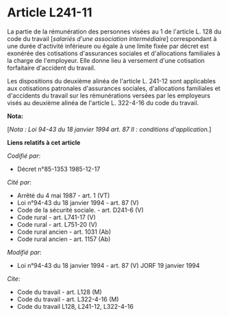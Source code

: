 # Article L241-11

La partie de la rémunération des personnes visées au 1 de l'article L. 128 du code du travail [*salariés d'une association
intermédiaire*] correspondant à une durée d'activité inférieure ou égale à une limite fixée par décret est exonérée des
cotisations d'assurances sociales et d'allocations familiales à la charge de l'employeur. Elle donne lieu à versement d'une
cotisation forfaitaire d'accident du travail.

Les dispositions du deuxième alinéa de l'article L. 241-12 sont applicables aux cotisations patronales d'assurances sociales,
d'allocations familiales et d'accidents du travail sur les rémunérations versées par les employeurs visés au deuxième alinéa
de l'article L. 322-4-16 du code du travail.

**Nota:**

[*Nota : Loi 94-43 du 18 janvier 1994 art. 87 II : conditions d'application.*]

**Liens relatifs à cet article**

_Codifié par_:

  - Décret n°85-1353 1985-12-17

_Cité par_:

  - Arrêté du 4 mai 1987 - art. 1 (VT)
  - Loi n°94-43 du 18 janvier 1994 - art. 87 (V)
  - Code de la sécurité sociale. - art. D241-6 (V)
  - Code rural - art. L741-17 (V)
  - Code rural - art. L751-20 (V)
  - Code rural ancien - art. 1031 (Ab)
  - Code rural ancien - art. 1157 (Ab)

_Modifié par_:

  - Loi n°94-43 du 18 janvier 1994 - art. 87 (V) JORF 19 janvier 1994

_Cite_:

  - Code du travail - art. L128 (M)
  - Code du travail - art. L322-4-16 (M)
  - Code du travail L128, L241-12, L322-4-16
